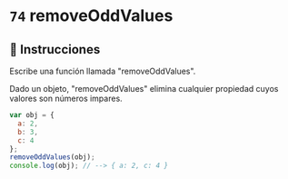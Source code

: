 # `74` removeOddValues

## 📝 Instrucciones

Escribe una función llamada "removeOddValues".

Dado un objeto, "removeOddValues" elimina cualquier propiedad cuyos valores son números impares.

```Javascript
var obj = {
  a: 2,
  b: 3,
  c: 4
};
removeOddValues(obj);
console.log(obj); // --> { a: 2, c: 4 }
```